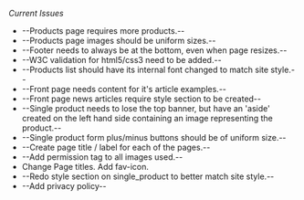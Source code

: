 *Current Issues*

- --Products page requires more products.--
- --Products page images should be uniform sizes.--
- --Footer needs to always be at the bottom, even when page resizes.--
- --W3C validation for html5/css3 need to be added.--
- --Products list should have its internal font changed to match site style.--
- --Front page needs content for it's article examples.--
- --Front page news articles require style section to be created--
- --Single product needs to lose the top banner, but have an 'aside' created
on the left hand side containing an image representing the product.--
- --Single product form plus/minus buttons should be of uniform size.--
- --Create page title / label for each of the pages.--
- --Add permission tag to all images used.--
- Change Page titles. Add fav-icon.
- --Redo style section on single_product to better match site style.--
- --Add privacy policy--